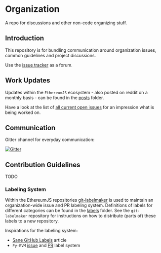 # Organization

A repo for discussions and other non-code organizing stuff.

## Introduction

This repository is for bundling communication around organization issues, common guidelines and project discussions.

Use the [issue tracker](https://github.com/ethereumjs/organization/issues) as a forum.
 
## Work Updates

Updates within the ``EthereumJS`` ecosystem - also posted on reddit on a monthly basis - can be found in the [posts](./posts/) folder.

Have a look at the list of [all current open issues](https://waffle.io/ethereumjs/organization) for an impression what is being worked on.

## Communication

Gitter channel for everyday communication:

[![Gitter](https://img.shields.io/gitter/room/ethereum/ethereumjs-lib.svg?style=flat-square)](https://gitter.im/ethereum/ethereumjs-lib)

## Contribution Guidelines

TODO

### Labeling System

Within the EthereumJS repositories [git-labelmaker](https://github.com/himynameisdave/git-labelmaker) is used to maintain an organization-wide issue and PR labeling system. Definitions of labels for different categories can be found in the [labels](./labels/) folder. See the ``git-labelmaker`` repository for instructions on how to distribute (parts of) these labels to a new repository.

Inspirations for the labeling system:

* [Sane GitHub Labels](https://medium.com/@dave_lunny/sane-github-labels-c5d2e6004b63) article
* ``Py-EVM`` [issue](https://github.com/ethereum/py-evm/issues) and [PR](https://github.com/ethereum/py-evm/pulls) label system
